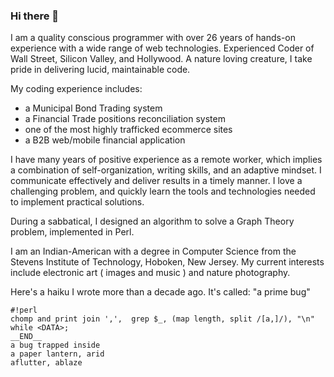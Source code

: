 ### Hi there 👋

<!--
**ownlifeful/ownlifeful** is a ✨ _special_ ✨ repository because its `README.md` (this file) appears on your GitHub profile.

Here are some ideas to get you started:

- 🔭 I’m currently working on ...
- 🌱 I’m currently learning ...
- 👯 I’m looking to collaborate on ...
- 🤔 I’m looking for help with ...
- 💬 Ask me about ...
- 📫 How to reach me: ...
- 😄 Pronouns: ...
- ⚡ Fun fact: ...
-->


I am a quality conscious programmer with over 26 years of hands-on experience with a wide range of web technologies. Experienced Coder of Wall Street, Silicon Valley, and Hollywood. A nature loving creature, I take pride in delivering lucid, maintainable code.

My coding experience includes:
+ a Municipal Bond Trading system
+ a Financial Trade positions reconciliation system
+ one of the most highly trafficked ecommerce sites
+ a B2B web/mobile financial application

I have many years of positive experience as a remote worker, which implies a combination of self-organization, writing skills, and an adaptive mindset. I communicate effectively and deliver results in a timely manner. I love a challenging problem, and quickly learn the tools and technologies needed to implement practical solutions.

During a sabbatical, I designed an algorithm to solve a Graph Theory problem, implemented in Perl.

I am an Indian-American with a degree in Computer Science from the Stevens Institute of Technology, Hoboken, New Jersey. My current interests include electronic art ( images and music ) and nature photography.

Here's a haiku I wrote more than a decade ago. It's called: "a prime bug"

    #!perl
    chomp and print join ',',  grep $_, (map length, split /[a,]/), "\n" while <DATA>;
    __END__
    a bug trapped inside
    a paper lantern, arid
    aflutter, ablaze

